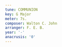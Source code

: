 ```yaml
---
tune: COMMUNION
key: G Major
meter: 7s.
composer: Walton C. John
arranger: F. E. B.
year: '-'
anacrusis: '0'
---
```

